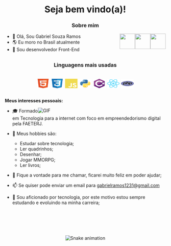 <h1 align="center"> Seja bem vindo(a)! </h1>
<h3 align="center">Sobre mim</h3> 

<div>
<a href="mailto:gabrielramos1231@gmail.com" target="_blank">
  <img align="right" src="https://i.postimg.cc/28yZ266K/email-verification-icon.png" width="48px" height="48px">
</a> 
<a href="https://discord.gg/ccht3srp" target="_blank">
  <img align="right" src="https://i.postimg.cc/bY6CFZyX/discord-square-color-icon.png" width="48px" height="48px">
</a> 
<a href="https://www.linkedin.com/in/gabriel-souza-ramos" target="_blank">
  <img align="right" src="https://i.postimg.cc/X7f86X37/linkedin-app-icon.png" width="48px" height="48px">
</a>
<div/>
<div align="left">
  <ul>
  <li> 👋 Olá, Sou Gabriel Souza Ramos </li>
  <li> 🌎 Eu moro no Brasil atualmente </li>
  <li> 🌱 Sou desenvolvedor Front-End </li>
  </ul>
<div/>


##

<h3 align="center" >Linguagens mais usadas</h3>
<div align="center" style="display: inline_block"><br>
  <img align="center" alt="Gabriel-HTML" height="30" width="40" src="https://raw.githubusercontent.com/devicons/devicon/master/icons/html5/html5-original.svg">
  <img align="center" alt="Gabriel-CSS" height="30" width="40" src="https://raw.githubusercontent.com/devicons/devicon/master/icons/css3/css3-original.svg">
  <img align="center" alt="Gabriel-Js" height="30" width="40" src="https://raw.githubusercontent.com/devicons/devicon/master/icons/javascript/javascript-plain.svg">
  <img align="center" alt="Gabriel-Python" height="30" width="40" src="https://raw.githubusercontent.com/devicons/devicon/master/icons/python/python-original.svg">
  <img align="center" alt="Gabriel-Csharp" height="30" width="40" src="https://raw.githubusercontent.com/devicons/devicon/master/icons/csharp/csharp-original.svg">
  <img align="center" alt="Gabriel-ReactNative" height="30" width="40" src="https://raw.githubusercontent.com/devicons/devicon/master/icons/react/react-original.svg">
  <img align="center" alt="Gabriel-Php" height="30" width="40" src="https://raw.githubusercontent.com/devicons/devicon/master/icons/php/php-original.svg">
</div>
  
  ##
  
**Meus interesses pessoais:**

<img align="right" alt="GIF" src="https://i.postimg.cc/BZ8VVRpZ/octocat-1671571608690.png" width="400px" />

  
- 🎓 Formado em Tecnologia para a internet com foco em empreendedorismo digital pela FAETERJ.  
- 👾 Meus hobbies são: 
  - Estudar sobre tecnologia;
  - Ler quadrinhos;
  - Desenhar;
  - Jogar MMORPG; 
  - Ler livros;
- 💬 Fique a vontade para me chamar, ficarei muito feliz em poder ajudar;
- 📫 Se quiser pode enviar um email para gabrielramos1231@gmail.com

- 💼 Sou aficionado por tecnologia, por este motivo estou sempre estudando e evoluindo na minha carreira;
<br />
<br />
<br />
  
##
<div align="center">
  
  ![Snake animation](https://github.com/Gabrielsr12/Gabrielsr12/blob/output/github-contribution-grid-snake.svg)
 
<div/>


